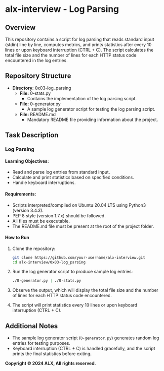 # alx-interview - Log Parsing

## Overview

This repository contains a script for log parsing that reads standard input (stdin) line by line, computes metrics, and prints statistics after every 10 lines or upon keyboard interruption (CTRL + C). The script calculates the total file size and the number of lines for each HTTP status code encountered in the log entries.

## Repository Structure

- **Directory:** 0x03-log_parsing
  - **File:** 0-stats.py
    - Contains the implementation of the log parsing script.
  - **File:** 0-generator.py
    - A sample log generator script for testing the log parsing script.
  - **File:** README.md
    - Mandatory README file providing information about the project.

## Task Description

### Log Parsing

#### Learning Objectives:
- Read and parse log entries from standard input.
- Calculate and print statistics based on specified conditions.
- Handle keyboard interruptions.

#### Requirements:
- Scripts interpreted/compiled on Ubuntu 20.04 LTS using Python3 (version 3.4.3).
- PEP 8 style (version 1.7.x) should be followed.
- All files must be executable.
- The README.md file must be present at the root of the project folder.

#### How to Run

1. Clone the repository:
   ```bash
   git clone https://github.com/your-username/alx-interview.git
   cd alx-interview/0x03-log_parsing
   ```

2. Run the log generator script to produce sample log entries:
   ```bash
   ./0-generator.py | ./0-stats.py
   ```

3. Observe the output, which will display the total file size and the number of lines for each HTTP status code encountered.

4. The script will print statistics every 10 lines or upon keyboard interruption (CTRL + C).

## Additional Notes

- The sample log generator script (`0-generator.py`) generates random log entries for testing purposes.
- Keyboard interruption (CTRL + C) is handled gracefully, and the script prints the final statistics before exiting.

**Copyright © 2024 ALX, All rights reserved.**